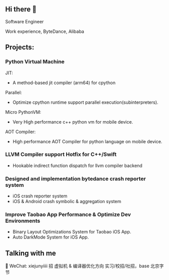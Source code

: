 
## Hi there 👋

Software Engineer 

Work experience, ByteDance, Alibaba

## Projects:
### Python Virtual Machine
  JIT:
  - A method-based jit compiler (arm64) for cpython

  Parallel:
  - Optimize cpython runtime support parallel execution(subinterpreters).

  Micro PythonVM: 
  - Very High performance c++ python vm for mobile device.

  AOT Compiler:
  - High performance AOT Compiler for python language on mobile device.

### LLVM Compiler support Hotfix for C++/Swift
- Hookable indirect function dispatch for llvm compiler backend

### Designed and implementation bytedance crash reporter system
- iOS crash reporter system
- iOS & Android crash symbolic & aggregation system

### Improve Taobao App Performance & Optimize Dev Environments
- Binary Layout Optimizations System for Taobao iOS App.
- Auto DarkMode System for iOS App.



## Talking with me
💬 WeChat: xiejunyiiii
招 虚拟机 & 编译器优化方向 实习/校招/社招，base 北京字节
